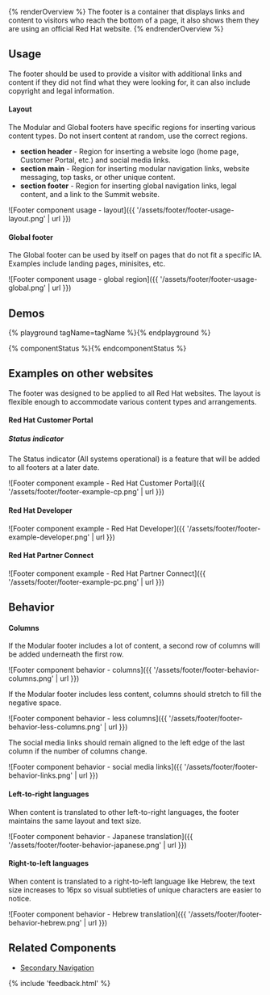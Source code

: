 {% renderOverview %}
The footer is a container that displays links and content to visitors who reach 
the bottom of a page, it also shows them they are using an official Red Hat 
website.
{% endrenderOverview %}

## Usage

The footer should be used to provide a visitor with additional links and content 
if they did not find what they were looking for, it can also include copyright 
and legal information.

#### Layout

The Modular and Global footers have specific regions for inserting various 
content types. Do not insert content at random, use the correct regions.

- **section header** - Region for inserting a website logo (home page, Customer 
  Portal, etc.) and social media links.
- **section main** - Region for inserting modular navigation links, website 
  messaging, top tasks, or other unique content.
- **section footer** - Region for inserting global navigation links, legal 
  content, and a link to the Summit website.

![Footer component usage - layout]({{ '/assets/footer/footer-usage-layout.png' | url }})

#### Global footer

The Global footer can be used by itself on pages that do not fit a specific 
IA. Examples include landing pages, minisites, etc.

![Footer component usage - global region]({{ '/assets/footer/footer-usage-global.png' | url }})

## Demos

{% playground tagName=tagName %}{% endplayground %}

{% componentStatus %}{% endcomponentStatus %}

## Examples on other websites

The footer was designed to be applied to all Red Hat websites. The layout is 
flexible enough to accommodate various content types and arrangements.

#### Red Hat Customer Portal

<rh-alert state="info">

<h5 slot="header">Status indicator</h5>

The Status indicator (All systems operational) is a feature that will be added to all footers at a later date.

</rh-alert>

![Footer component example - Red Hat Customer Portal]({{ '/assets/footer/footer-example-cp.png' | url }})

#### Red Hat Developer

![Footer component example - Red Hat Developer]({{ '/assets/footer/footer-example-developer.png' | url }})

#### Red Hat Partner Connect

![Footer component example - Red Hat Partner Connect]({{ '/assets/footer/footer-example-pc.png' | url }})

## Behavior

#### Columns

If the Modular footer includes a lot of content, a second row of columns will 
be added underneath the first row.

![Footer component behavior - columns]({{ '/assets/footer/footer-behavior-columns.png' | url }})

If the Modular footer includes less content, columns should stretch to fill 
the negative space.

![Footer component behavior - less columns]({{ '/assets/footer/footer-behavior-less-columns.png' | url }})

The social media links should remain aligned to the left edge of the last 
column if the number of columns change.

![Footer component behavior - social media links]({{ '/assets/footer/footer-behavior-links.png' | url }})

#### Left-to-right languages

When content is translated to other left-to-right languages, the footer 
maintains the same layout and text size.

![Footer component behavior - Japanese translation]({{ '/assets/footer/footer-behavior-japanese.png' | url }}) 

#### Right-to-left languages

When content is translated to a right-to-left language like Hebrew, the text 
size increases to 16px so visual subtleties of unique characters are easier to 
notice.

![Footer component behavior - Hebrew translation]({{ 
'/assets/footer/footer-behavior-hebrew.png' | url }})

<section class="component-footer">

<div>

## Related Components

- [Secondary Navigation](../secondary-nav)

</div>

<div>

{% include 'feedback.html' %}

</div>

</section>

